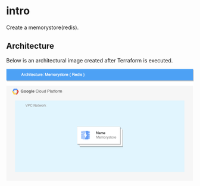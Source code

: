 # intro
Create a memorystore(redis).

## Architecture
Below is an architectural image created after Terraform is executed.

![alt text](./images/35_memorystore_redis.drawio.png)